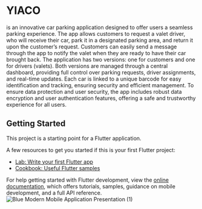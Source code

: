 # YIACO

is an innovative car parking application designed to offer users a seamless parking experience. The app allows customers to request a valet driver, who will receive their car, park it in a designated parking area, and return it upon the customer’s request. Customers can easily send a message through the app to notify the valet when they are ready to have their car brought back. The application has two versions: one for customers and one for drivers (valets). Both versions are managed through a central dashboard, providing full control over parking requests, driver assignments, and real-time updates. Each car is linked to a unique barcode for easy identification and tracking, ensuring security and efficient management. To ensure data protection and user security, the app includes robust data encryption and user authentication features, offering a safe and trustworthy experience for all users.

## Getting Started

This project is a starting point for a Flutter application.

A few resources to get you started if this is your first Flutter project:

- [Lab: Write your first Flutter app](https://docs.flutter.dev/get-started/codelab)
- [Cookbook: Useful Flutter samples](https://docs.flutter.dev/cookbook)

For help getting started with Flutter development, view the
[online documentation](https://docs.flutter.dev/), which offers tutorials,
samples, guidance on mobile development, and a full API reference.
![Blue Modern Mobile Application Presentation (1)](https://github.com/user-attachments/assets/0887df50-41ae-4ae3-ac3f-90ccf296612f)

